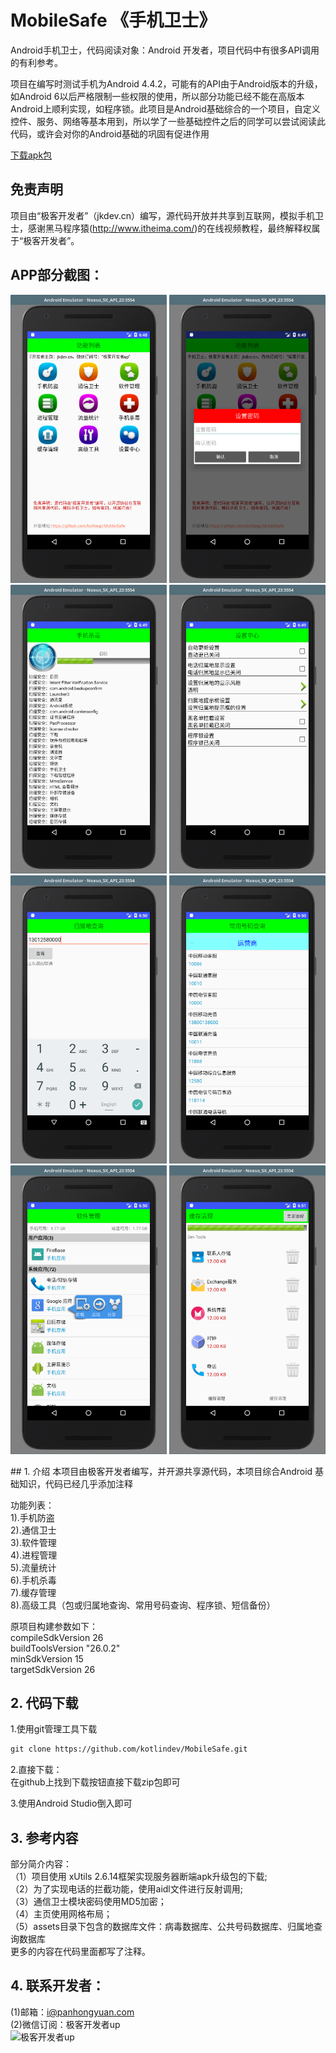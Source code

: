 # MobileSafe 《手机卫士》
Android手机卫士，代码阅读对象：Android 开发者，项目代码中有很多API调用的有利参考。

项目在编写时测试手机为Android 4.4.2，可能有的API由于Android版本的升级，如Android 6以后严格限制一些权限的使用，所以部分功能已经不能在高版本Android上顺利实现，如程序锁。此项目是Android基础综合的一个项目，自定义控件、服务、网络等基本用到，所以学了一些基础控件之后的同学可以尝试阅读此代码，或许会对你的Android基础的巩固有促进作用

<a href="https://github.com/kotlinup/MobileSafe/raw/master/app/release/app-release.apk">下载apk包</a>

## 免责声明
项目由“极客开发者”（jkdev.cn）编写，源代码开放并共享到互联网，模拟手机卫士，感谢黑马程序猿(<a href="http://www.itheima.com/">http://www.itheima.com/</a>)的在线视频教程，最终解释权属于“极客开发者”。

## APP部分截图：
<p>
<img width="250" height="auto" src="img/01.png" style="display='inline-block'"/>
<img width="250" height="auto" src="img/02.png" style="display='inline-block'"/>
<img width="250" height="auto" src="img/03.png" style="display='inline-block'"/>
<img width="250" height="auto" src="img/04.png" style="display='inline-block'"/>
<img width="250" height="auto" src="img/05.png" style="display='inline-block'"/>
<img width="250" height="auto" src="img/06.png" style="display='inline-block'"/>
<img width="250" height="auto" src="img/07.png" style="display='inline-block'"/>
<img width="250" height="auto" src="img/08.png" style="display='inline-block'"/>
</p>
## 1. 介绍
本项目由极客开发者编写，并开源共享源代码，本项目综合Android 基础知识，代码已经几乎添加注释

功能列表：<br>
1).手机防盗<br>
2).通信卫士<br>
3).软件管理<br>
4).进程管理<br>
5).流量统计<br>
6).手机杀毒<br>
7).缓存管理<br>
8).高级工具（包或归属地查询、常用号码查询、程序锁、短信备份）<br>

原项目构建参数如下：<br>
compileSdkVersion 26<br>
buildToolsVersion "26.0.2"<br>
minSdkVersion 15<br>
targetSdkVersion 26<br>


## 2. 代码下载

1.使用git管理工具下载

```markdown
git clone https://github.com/kotlindev/MobileSafe.git
```
2.直接下载：<br>
在github上找到下载按钮直接下载zip包即可<br>

3.使用Android Studio倒入即可

## 3. 参考内容
部分简介内容：<br>
（1）项目使用 xUtils 2.6.14框架实现服务器断端apk升级包的下载;<br>
（2）为了实现电话的拦截功能，使用aidl文件进行反射调用;<br>
（3）通信卫士模块密码使用MD5加密；<br>
（4）主页使用网格布局；<br>
（5）assets目录下包含的数据库文件：病毒数据库、公共号码数据库、归属地查询数据库<br>
更多的内容在代码里面都写了注释。

## 4. 联系开发者：
(1)邮箱：i@panhongyuan.com<br>
(2)微信订阅：极客开发者up<br>
![极客开发者up](https://jkdev.cn/img/wechat.jpg)
